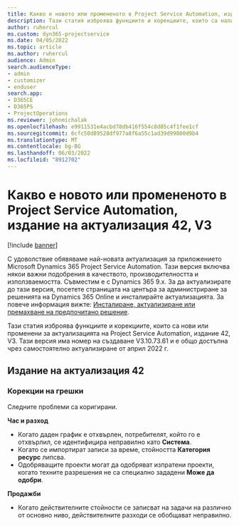 ```yaml
---
title: Какво е новото или промененото в Project Service Automation, издание на актуализация 42, V3
description: Тази статия изброява функциите и корекциите, които са налични в Microsoft Dynamics 365 Project Service Automation Актуализирано издание 42, V3.
author: ruhercul
ms.custom: dyn365-projectservice
ms.date: 04/05/2022
ms.topic: article
ms.author: ruhercul
audience: Admin
search.audienceType:
- admin
- customizer
- enduser
search.app:
- D365CE
- D365PS
- ProjectOperations
ms.reviewer: johnmichalak
ms.openlocfilehash: e9911531e4acbd78db416f554c8d85c4f1fee1cf
ms.sourcegitcommit: 6cfc50d89528df977a8f6a55c1ad39d99800d9b4
ms.translationtype: MT
ms.contentlocale: bg-BG
ms.lasthandoff: 06/03/2022
ms.locfileid: "8912702"
---
```

# <a name="whats-new-or-changed-in-project-service-automation-update-release-42-v3"></a>Какво е новото или промененото в Project Service Automation, издание на актуализация 42, V3

[!include [banner](../includes/psa-now-project-operations.md)]

С удоволствие обявяваме най-новата актуализация за приложението Microsoft Dynamics 365 Project Service Automation. Тази версия включва някои важни подобрения в качеството, производителността и използваемостта. Съвместим е с Dynamics 365 9.x. За да актуализирате до тази версия, посетете страницата на центъра за администриране за решенията на Dynamics 365 Online и инсталирайте актуализацията. За повече информация вижте: [Инсталиране, актуализиране или премахване на предпочитано решение](/power-platform/admin/install-remove-preferred-solution).

Тази статия изброява функциите и корекциите, които са нови или променени за актуализацията на Project Service Automation, издание 42, V3. Тази версия има номер на създаване V3.10.73.61 и е общо достъпна чрез самостоятелно актуализиране от април 2022 г.

## <a name="update-release-42"></a>Издание на актуализация 42

### <a name="bug-fixes"></a>Корекции на грешки

Следните проблеми са коригирани.

**Час и разход**

- Когато даден график е отхвърлен, потребителят, който го е отхвърлил, се идентифицира неправилно като **Система**.
- Когато се импортират записи за време, стойността **Категория ресурс** липсва.
- Одобряващите проекти могат да одобряват изпратени проекти, когато техните разрешения не са специално зададени **Може да одобри**.

**Продажби**

- Когато действителните стойности се записват на задачи на различно от основно ниво, действителните разходи се обобщават неправилно.
